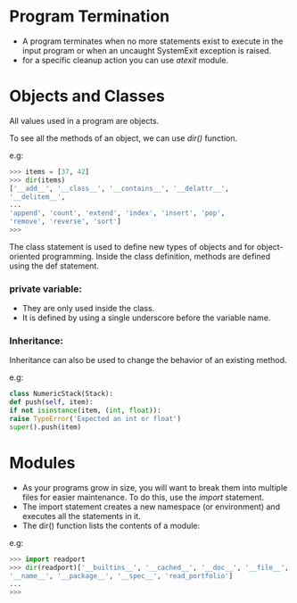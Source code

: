 # Program Termination
+ A program terminates when no more statements exist to execute in the input program or when an uncaught SystemExit exception is raised.
+ for a specific cleanup action you can use _atexit_ module. 

# Objects and Classes
All values used in a program are objects.

To see all the methods of an object, we can use _dir()_ function.

e.g:

```python 
>>> items = [37, 42]
>>> dir(items)
['__add__', '__class__', '__contains__', '__delattr__',
'__delitem__',
...
'append', 'count', 'extend', 'index', 'insert', 'pop',
'remove', 'reverse', 'sort']
>>>
```

The class statement is used to define new types of objects and for object-oriented programming.
Inside the class definition, methods are defined using the def statement.

### private variable: 
+ They are only used inside the class.
+ It is defined by using a single underscore before the variable name.

### Inheritance:
Inheritance can also be used to change the behavior of an existing method.

e.g:

```python
class NumericStack(Stack):
def push(self, item):
if not isinstance(item, (int, float)):
raise TypeError('Expected an int or float')
super().push(item)
```

# Modules
+ As your programs grow in size, you will want to break them into multiple files for easier maintenance. To do this, use the _import_ statement.
+ The import statement creates a new namespace (or environment) and executes all the statements in it.
+ The dir() function lists the contents of a module:

e.g:

```python
>>> import readport
>>> dir(readport)['__builtins__', '__cached__', '__doc__', '__file__', '__loader__',
'__name__', '__package__', '__spec__', 'read_portfolio']
...
>>>


 
